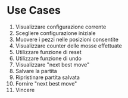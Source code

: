 # Use Cases
1. Visualizzare configurazione corrente
2. Scegliere configurazione iniziale
3. Muovere i pezzi nelle posizioni consentite
4. Visualizzare counter delle mosse effettuate
5. Utilizzare funzione di reset
6. Utilizzare funzione di undo
7. Visualizzare "next best move"
8. Salvare la partita
9. Ripristinare partita salvata
10. Fornire "next best move"
11. Vincere

